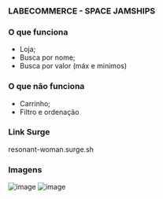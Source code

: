 ### LABECOMMERCE - SPACE JAMSHIPS

### O que funciona
- Loja;
- Busca por nome;
- Busca por valor (máx e minimos)

### O que não funciona
- Carrinho;
- Filtro e ordenação

### Link Surge 
resonant-woman.surge.sh

### Imagens
![image](https://user-images.githubusercontent.com/98356629/168404866-98f895d1-d7a8-4f40-89cb-0b5b4080c81c.png)
![image](https://user-images.githubusercontent.com/98356629/168404878-3a27565f-c6e1-495f-821a-1f75a7582c10.png)

